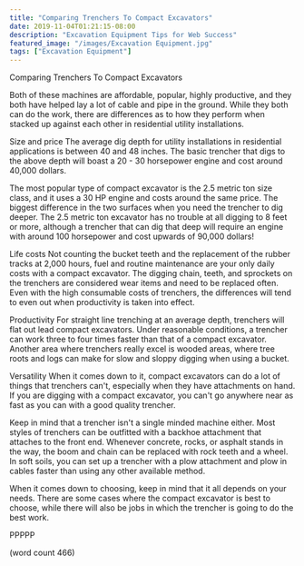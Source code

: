 ```yaml
---
title: "Comparing Trenchers To Compact Excavators"
date: 2019-11-04T01:21:15-08:00
description: "Excavation Equipment Tips for Web Success"
featured_image: "/images/Excavation Equipment.jpg"
tags: ["Excavation Equipment"]
---
```


Comparing Trenchers To Compact Excavators

Both of these machines are affordable, popular, 
highly productive, and they both have helped lay a
lot of cable and pipe in the ground.  While they
both can do the work, there are differences as
to how they perform when stacked up against each
other in residential utility installations.

Size and price
The average dig depth for utility installations in
residential applications is between 40 and 48
inches.  The basic trencher that digs to the above
depth will boast a 20 - 30 horsepower engine and
cost around 40,000 dollars.  

The most popular type of compact excavator is the
2.5 metric ton size class, and it uses a 30 HP
engine and costs around the same price.  The 
biggest difference in the two surfaces when you 
need the trencher to dig deeper.  The 2.5 metric
ton excavator has no trouble at all digging to 8
feet or more, although a trencher that can dig
that deep will require an engine with around 100
horsepower and cost upwards of 90,000 dollars!

Life costs
Not counting the bucket teeth and the replacement
of the rubber tracks at 2,000 hours, fuel and
routine maintenance are your only daily costs
with a compact excavator.  The digging chain, teeth,
and sprockets on the trenchers are considered
wear items and need to be replaced often.  Even
with the high consumable costs of trenchers, the
differences will tend to even out when productivity
is taken into effect.

Productivity
For straight line trenching at an average depth,
trenchers will flat out lead compact excavators.
Under reasonable conditions, a trencher can work
three to four times faster than that of a compact
excavator.  Another area where trenchers really
excel is wooded areas, where tree roots and logs
can make for slow and sloppy digging when using a
bucket.  

Versatility
When it comes down to it, compact excavators can
do a lot of things that trenchers can't, especially
when they have attachments on hand.  If you are
digging with a compact excavator, you can't go
anywhere near as fast as you can with a good quality
trencher.

Keep in mind that a trencher isn't a single minded
machine either.  Most styles of trenchers can be
outfitted with a backhoe attachment that attaches
to the front end.  Whenever concrete, rocks, or
asphalt stands in the way, the boom and chain can
be replaced with rock teeth and a wheel.  In soft
soils, you can set up a trencher with a plow
attachment and plow in cables faster than using
any other available method.

When it comes down to choosing, keep in mind that
it all depends on your needs.  There are some
cases where the compact excavator is best to 
choose, while there will also be jobs in which
the trencher is going to do the best work.

PPPPP

(word count 466)
